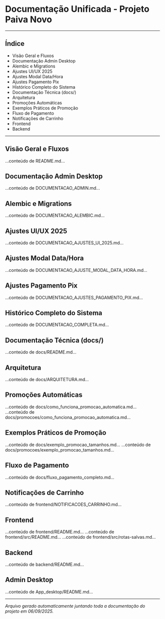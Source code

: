 # Documentação Unificada - Projeto Paiva Novo

---

## Índice
- Visão Geral e Fluxos
- Documentação Admin Desktop
- Alembic e Migrations
- Ajustes UI/UX 2025
- Ajustes Modal Data/Hora
- Ajustes Pagamento Pix
- Histórico Completo do Sistema
- Documentação Técnica (docs/)
- Arquitetura
- Promoções Automáticas
- Exemplos Práticos de Promoção
- Fluxo de Pagamento
- Notificações de Carrinho
- Frontend
- Backend

---

## Visão Geral e Fluxos

...conteúdo de README.md...

## Documentação Admin Desktop

...conteúdo de DOCUMENTACAO_ADMIN.md...

## Alembic e Migrations

...conteúdo de DOCUMENTACAO_ALEMBIC.md...

## Ajustes UI/UX 2025

...conteúdo de DOCUMENTACAO_AJUSTES_UI_2025.md...

## Ajustes Modal Data/Hora

...conteúdo de DOCUMENTACAO_AJUSTE_MODAL_DATA_HORA.md...

## Ajustes Pagamento Pix

...conteúdo de DOCUMENTACAO_AJUSTES_PAGAMENTO_PIX.md...

## Histórico Completo do Sistema

...conteúdo de DOCUMENTACAO_COMPLETA.md...

## Documentação Técnica (docs/)

...conteúdo de docs/README.md...

## Arquitetura

...conteúdo de docs/ARQUITETURA.md...

## Promoções Automáticas

...conteúdo de docs/como_funciona_promocao_automatica.md...
...conteúdo de docs/promocoes/como_funciona_promocao_automatica.md...

## Exemplos Práticos de Promoção

...conteúdo de docs/exemplo_promocao_tamanhos.md...
...conteúdo de docs/promocoes/exemplo_promocao_tamanhos.md...

## Fluxo de Pagamento

...conteúdo de docs/fluxo_pagamento_completo.md...

## Notificações de Carrinho

...conteúdo de frontend/NOTIFICACOES_CARRINHO.md...

## Frontend

...conteúdo de frontend/README.md...
...conteúdo de frontend/src/README.md...
...conteúdo de frontend/src/rotas-salvas.md...

## Backend

...conteúdo de backend/README.md...

## Admin Desktop

...conteúdo de App_desktop/README.md...

---

*Arquivo gerado automaticamente juntando toda a documentação do projeto em 06/09/2025.*
